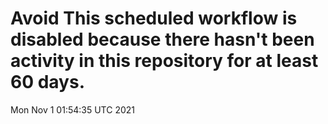 # Avoid This scheduled workflow is disabled because there hasn't been activity in this repository for at least 60 days.
Mon Nov  1 01:54:35 UTC 2021
